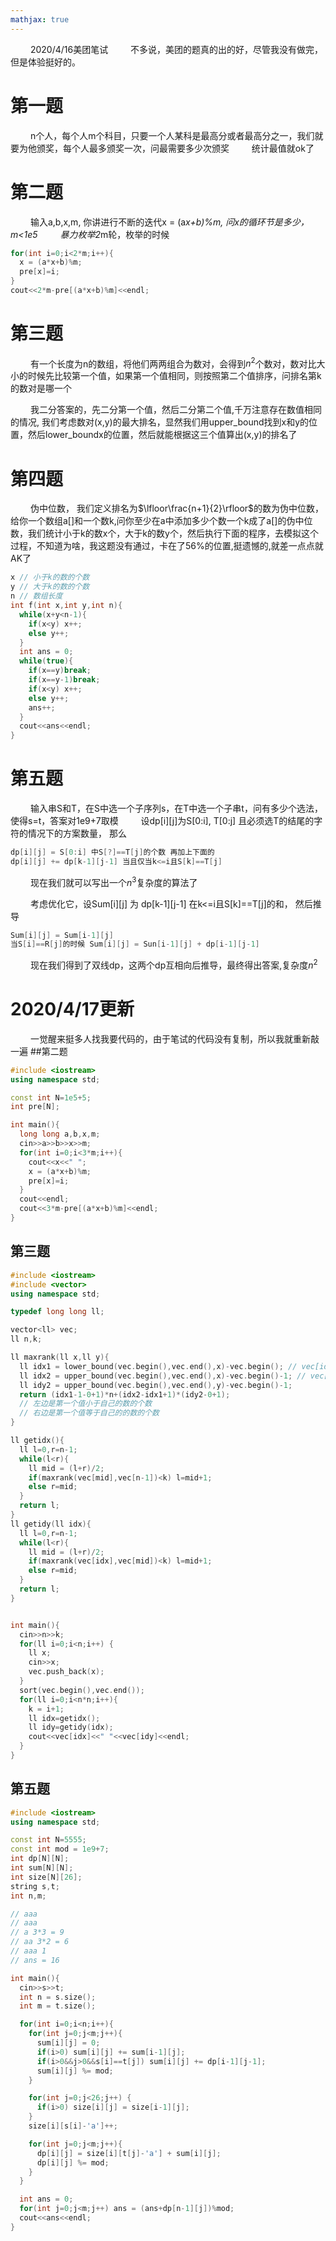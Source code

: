 ```yaml
---
mathjax: true
---
```

&emsp;&emsp; 2020/4/16美团笔试
&emsp;&emsp; 不多说，美团的题真的出的好，尽管我没有做完，但是体验挺好的。
# 第一题
&emsp;&emsp; n个人，每个人m个科目，只要一个人某科是最高分或者最高分之一，我们就要为他颁奖，每个人最多颁奖一次，问最需要多少次颁奖
&emsp;&emsp; 统计最值就ok了
# 第二题
&emsp;&emsp; 输入a,b,x,m, 你讲进行不断的迭代x = (a*x+b)%m, 问x的循环节是多少， m&lt;1e5
&emsp;&emsp; 暴力枚举2*m轮，枚举的时候
```cpp
for(int i=0;i<2*m;i++){
  x = (a*x+b)%m;
  pre[x]=i;
}
cout<<2*m-pre[(a*x+b)%m]<<endl;
```
# 第三题
&emsp;&emsp; 有一个长度为n的数组，将他们两两组合为数对，会得到$n^2$个数对，数对比大小的时候先比较第一个值，如果第一个值相同，则按照第二个值排序，问排名第k的数对是哪一个

&emsp;&emsp; 我二分答案的，先二分第一个值，然后二分第二个值,千万注意存在数值相同的情况, 我们考虑数对(x,y)的最大排名，显然我们用upper_bound找到x和y的位置，然后lower_boundx的位置，然后就能根据这三个值算出(x,y)的排名了 
# 第四题
&emsp;&emsp; 伪中位数， 我们定义排名为$\lfloor\frac{n+1}{2}\rfloor$的数为伪中位数，给你一个数组a[]和一个数k,问你至少在a中添加多少个数一个k成了a[]的伪中位数，我们统计小于k的数x个，大于k的数y个，然后执行下面的程序，去模拟这个过程，不知道为啥，我这题没有通过，卡在了56%的位置,挺遗憾的,就差一点点就AK了
```cpp
x // 小于k的数的个数
y // 大于k的数的个数
n // 数组长度
int f(int x,int y,int n){
  while(x+y<n-1){
    if(x<y) x++;
    else y++;
  }
  int ans = 0;
  while(true){
    if(x==y)break;
    if(x==y-1)break;
    if(x<y) x++;
    else y++;
    ans++;
  }
  cout<<ans<<endl;
}
```
# 第五题
&emsp;&emsp; 输入串S和T，在S中选一个子序列s，在T中选一个子串t，问有多少个选法，使得s=t，答案对1e9+7取模
&emsp;&emsp; 设dp[i][j]为S[0:i], T[0:j] 且必须选T的结尾的字符的情况下的方案数量， 那么
```cpp
dp[i][j] = S[0:i] 中S[?]==T[j]的个数 再加上下面的
dp[i][j] += dp[k-1][j-1] 当且仅当k<=i且S[k]==T[j]
```
&emsp;&emsp; 现在我们就可以写出一个$n^3$复杂度的算法了

&emsp;&emsp; 考虑优化它，设Sum[i][j] 为 dp[k-1][j-1] 在k&lt;=i且S[k]==T[j]的和， 然后推导
```cpp
Sum[i][j] = Sum[i-1][j] 
当S[i]==R[j]的时候 Sum[i][j] = Sun[i-1][j] + dp[i-1][j-1]
```
&emsp;&emsp; 现在我们得到了双线dp，这两个dp互相向后推导，最终得出答案,复杂度$n^2$

# 2020/4/17更新
&emsp;&emsp; 一觉醒来挺多人找我要代码的，由于笔试的代码没有复制，所以我就重新敲一遍
##第二题
```cpp
#include <iostream>
using namespace std;

const int N=1e5+5;
int pre[N];

int main(){
  long long a,b,x,m;
  cin>>a>>b>>x>>m;
  for(int i=0;i<3*m;i++){
    cout<<x<<" ";
    x = (a*x+b)%m;
    pre[x]=i;
  }
  cout<<endl;
  cout<<3*m-pre[(a*x+b)%m]<<endl;
}
```
## 第三题
```cpp
#include <iostream>
#include <vector>
using namespace std;

typedef long long ll;

vector<ll> vec;
ll n,k;

ll maxrank(ll x,ll y){
  ll idx1 = lower_bound(vec.begin(),vec.end(),x)-vec.begin(); // vec[idx1] = x    idx1是最小的
  ll idx2 = upper_bound(vec.begin(),vec.end(),x)-vec.begin()-1; // vec[idx2] = x  idx2是最大的
  ll idy2 = upper_bound(vec.begin(),vec.end(),y)-vec.begin()-1;
  return (idx1-1-0+1)*n+(idx2-idx1+1)*(idy2-0+1);
  // 左边是第一个值小于自己的数的个数
  // 右边是第一个值等于自己的的数的个数
}

ll getidx(){
  ll l=0,r=n-1;
  while(l<r){
    ll mid = (l+r)/2;
    if(maxrank(vec[mid],vec[n-1])<k) l=mid+1;
    else r=mid;
  }
  return l;
}
ll getidy(ll idx){
  ll l=0,r=n-1;
  while(l<r){
    ll mid = (l+r)/2;
    if(maxrank(vec[idx],vec[mid])<k) l=mid+1;
    else r=mid;
  }
  return l;
}


int main(){
  cin>>n>>k;
  for(ll i=0;i<n;i++) {
    ll x;
    cin>>x;
    vec.push_back(x);
  }
  sort(vec.begin(),vec.end());
  for(ll i=0;i<n*n;i++){
    k = i+1;
    ll idx=getidx();
    ll idy=getidy(idx);
    cout<<vec[idx]<<" "<<vec[idy]<<endl;
  }
}
```
## 第五题
```cpp
#include <iostream>
using namespace std;

const int N=5555;
const int mod = 1e9+7;
int dp[N][N];
int sum[N][N];
int size[N][26];
string s,t;
int n,m;

// aaa
// aaa
// a 3*3 = 9
// aa 3*2 = 6
// aaa 1
// ans = 16

int main(){
  cin>>s>>t;
  int n = s.size();
  int m = t.size();

  for(int i=0;i<n;i++){
    for(int j=0;j<m;j++){
      sum[i][j] = 0;
      if(i>0) sum[i][j] += sum[i-1][j];
      if(i>0&&j>0&&s[i]==t[j]) sum[i][j] += dp[i-1][j-1];
      sum[i][j] %= mod;
    }

    for(int j=0;j<26;j++) {
      if(i>0) size[i][j] = size[i-1][j];
    }
    size[i][s[i]-'a']++;

    for(int j=0;j<m;j++){
      dp[i][j] = size[i][t[j]-'a'] + sum[i][j];
      dp[i][j] %= mod;
    }
  }

  int ans = 0;
  for(int j=0;j<m;j++) ans = (ans+dp[n-1][j])%mod;
  cout<<ans<<endl;
}
```
